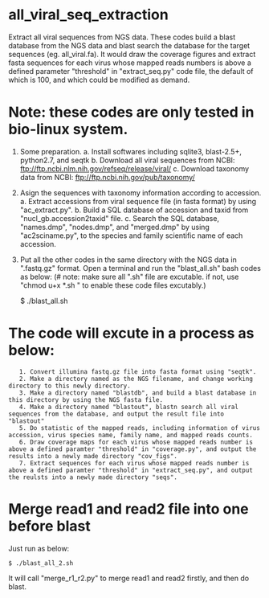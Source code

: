 # all_viral_seq_extraction
Extract all viral sequences from NGS data.
These codes build a blast database from the NGS data and blast search the database for the target sequences (eg. all_viral.fa). It would draw the coverage figures and extract fasta sequences for each virus whose mapped reads numbers is above a defined parameter "threshold" in "extract_seq.py" code file, the default of which is 100, and which could be modified as demand.

# Note: these codes are only tested in bio-linux system.
1. Some preparation.
    a. Install softwares including sqlite3, blast-2.5+, python2.7, and seqtk
    b. Download all viral sequences from NCBI:
       ftp://ftp.ncbi.nlm.nih.gov/refseq/release/viral/
    c. Download taxonomy data from NCBI:
       ftp://ftp.ncbi.nih.gov/pub/taxonomy/

2. Asign the sequences with taxonomy information according to accession.
    a. Extract accessions from viral sequence file (in fasta format) by using "ac_extract.py".
    b. Build a SQL database of accession and taxid from "nucl_gb.accession2taxid" file.
    c. Search the SQL database, "names.dmp", "nodes.dmp", and "merged.dmp" by using "ac2sciname.py", to the species and family  scientific name of each accession.
    
3. Put all the other codes in the same directory with the NGS data in ".fastq.gz" format. Open a terminal and run the "blast_all.sh" bash codes as below: (# note: make sure all ".sh" file are excutable. if not, use "chmod u+x *.sh " to enable these code files excutably.)

    $ ./blast_all.sh


# The code will excute in a process as below:
       1. Convert illumina fastq.gz file into fasta format using "seqtk".
       2. Make a directory named as the NGS filename, and change working directory to this newly directory.
       3. Make a directory named "blastdb", and build a blast database in this directory by using the NGS fasta file.
       4. Make a directory named "blastout", blastn search all viral sequences from the database, and output the result file into "blastout"
       5. Do statistic of the mapped reads, including information of virus accession, virus species name, family name, and mapped reads counts.
       6. Draw coverage maps for each virus whose mapped reads number is above a defined paramter "threshold" in "coverage.py", and output the results into a newly made directory "cov_figs".
       7. Extract sequences for each virus whose mapped reads number is above a defined paramter "threshold" in "extract_seq.py", and output the reulsts into a newly made directory "seqs".

# Merge read1 and read2 file into one before blast
Just run as below:
    
    $ ./blast_all_2.sh   
It will call "merge_r1_r2.py" to merge read1 and read2 firstly, and then do blast.

